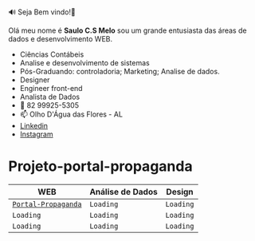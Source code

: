 🔊 Seja Bem vindo!👋

Olá meu nome é **Saulo C.S Melo**  sou um grande entusiasta das áreas de dados e desenvolvimento WEB.
- Ciências Contábeis
- Analise e desenvolvimento de sistemas
- Pós-Graduando: controladoria; Marketing; Analise de dados.
- Designer
- Engineer front-end
- Analista de Dados
- 💬 82 99925-5305
- 📫 Olho D'Água das Flores - AL
- [Linkedin](http://https://www.linkedin.com/in/saulo-carvalho-dos-santos-melo-826077194/)
- [Instagram](https://www.instagram.com/sauloc.smelo/)
# Projeto-portal-propaganda



|WEB             |Análise de Dados               |Design                      |
|----------------|-------------------------------|-----------------------------|
|[`Portal-Propaganda`](https://github.com/saulor2d2/Projeto-portal-propaganda)|`Loading` |`Loading`            |
|`Loading`     |`Loading`            |`Loading`           |
|`Loading`        |`Loading`|`Loading`|






